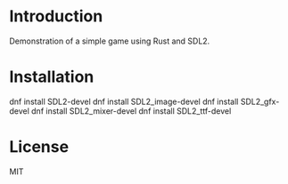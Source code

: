 # Introduction

Demonstration of a simple game using Rust and SDL2.

# Installation

dnf install SDL2-devel
dnf install SDL2_image-devel
dnf install SDL2_gfx-devel
dnf install SDL2_mixer-devel
dnf install SDL2_ttf-devel  
  
# License

MIT
